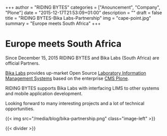 +++
author = "RIDING BYTES"
categories = ["Anouncement", "Company", "Plone"]
date = "2015-12-17T21:53:09+01:00"
description = ""
draft = false
title = "RIDING BYTES-Bika Labs-Partnership"
img = "cape-point.jpg"
summary = "Europe meets South Africa"
+++

# Europe meets South Africa

<!-- {{< tweet 677201899674800129 >}} -->

Since December 15, 2015 RIDING BYTES and Bika Labs (South Africa) are official Partners.

<!--more-->

[Bika Labs](http://bikalabs.com) provides up-market Open Source
[Laboratory Information Management Systems](https://en.wikipedia.org/wiki/Laboratory_information_management_system)
based on the enterprise [CMS Plone](https://plone.org).

RIDING BYTES supports Bika Labs with interfacing LIMS to other systems and
mobile application development.

Looking forward to many interesting projects and a lot of technical opportunities.

{{< img src="/media/blog/bika-partnership.png" class="image-left" >}}

<!-- {{< tweet 676372319506444288>}} -->

{{< divider >}}

